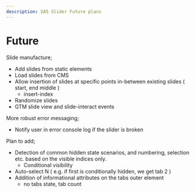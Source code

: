 ```yaml
---
description: SA5 Slider Future plans
---
```


# Future

Slide manufacture;

* Add slides from static elements
* Load slides from CMS
* Allow insertion of slides at specific points in-between existing slides ( start, end middle )&#x20;
  * insert-index
* Randomize slides&#x20;
* GTM slide view and slide-interact events&#x20;

More robust error messaging;

* Notify user in error console log if the slider is broken&#x20;

Plan to add;&#x20;

* Detection of common hidden state scenarios, and numbering, selection etc. based on the visible indices only.&#x20;
  * Conditional visibility
* Auto-select N ( e.g. if first is conditionally hidden, we get tab 2 )&#x20;
* Addition of informational attributes on the tabs outer element
  * no tabs state, tab count&#x20;
